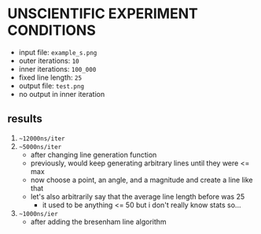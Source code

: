 # UNSCIENTIFIC EXPERIMENT CONDITIONS

* input file: `example_s.png`
* outer iterations: `10`
* inner iterations: `100_000`
* fixed line length: `25`
* output file: `test.png`
* no output in inner iteration

## results

1. `~12000ns/iter`
2. `~5000ns/iter`
    * after changing line generation function
    * previously, would keep generating arbitrary lines until they were <= max
    * now choose a point, an angle, and a magnitude and create a line like that
    * let's also arbitrarily say that the average line length before was 25
        + it used to be anything <= 50 but i don't really know stats so...
3. `~1000ns/ier`
	* after adding the bresenham line algorithm
